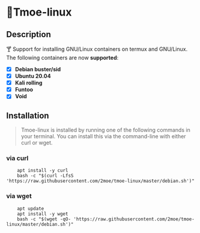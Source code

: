 # 🍭Tmoe-linux

## Description

🍸 Support for installing GNU/Linux containers on termux and GNU/Linux.  
The following containers are now **supported**:

- [x] **Debian buster/sid**
- [x] **Ubuntu 20.04**
- [x] **Kali rolling**
- [x] **Funtoo**
- [x] **Void**

## Installation

> Tmoe-linux is installed by running one of the following commands in your terminal. You can install this via the command-line with either curl or wget.

### **via curl**

```shell
    apt install -y curl
    bash -c "$(curl -LfsS 'https://raw.githubusercontent.com/2moe/tmoe-linux/master/debian.sh')"
```

### **via wget**

```shell
    apt update
    apt install -y wget
    bash -c "$(wget -qO- 'https://raw.githubusercontent.com/2moe/tmoe-linux/master/debian.sh')"
```
